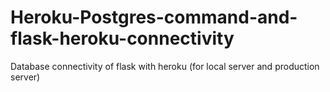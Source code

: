 # Heroku-Postgres-command-and-flask-heroku-connectivity
Database connectivity of flask with heroku (for local server and production server)
